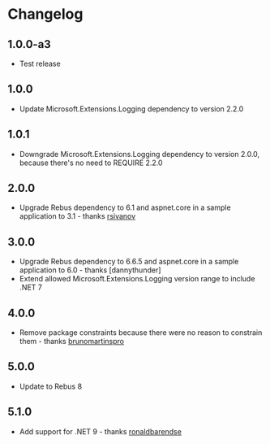 # Changelog

## 1.0.0-a3
* Test release

## 1.0.0
* Update Microsoft.Extensions.Logging dependency to version 2.2.0

## 1.0.1
* Downgrade Microsoft.Extensions.Logging dependency to version 2.0.0, because there's no need to REQUIRE 2.2.0

## 2.0.0
* Upgrade Rebus dependency to 6.1 and aspnet.core in a sample application to 3.1 - thanks [rsivanov]

## 3.0.0
* Upgrade Rebus dependency to 6.6.5 and aspnet.core in a sample application to 6.0 - thanks [dannythunder]
* Extend allowed Microsoft.Extensions.Logging version range to include .NET 7

## 4.0.0
* Remove package constraints because there were no reason to constrain them - thanks [brunomartinspro]

## 5.0.0
* Update to Rebus 8

## 5.1.0
* Add support for .NET 9 - thanks [ronaldbarendse]

[brunomartinspro]: https://github.com/brunomartinspro
[ronaldbarendse]: https://github.com/ronaldbarendse
[rsivanov]: https://github.com/rsivanov
